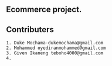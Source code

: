 ##  Ecommerce project.

## Contributers
    1. Duke Mochama-dukemochama@gmail.com
    2. Mohammed oyediranmohammed@gmail.com
    3. Given Ikaneng teboho4000@gmail.com
    4.
